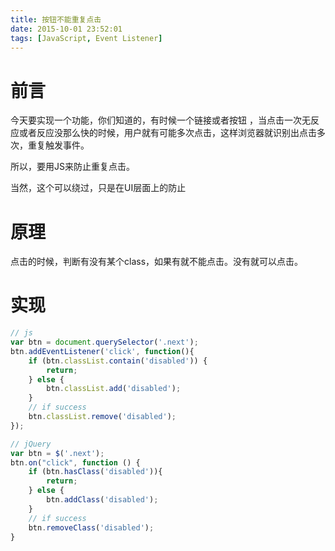 ```yaml
---
title: 按钮不能重复点击
date: 2015-10-01 23:52:01
tags: [JavaScript, Event Listener]
---
```


# 前言

今天要实现一个功能，你们知道的，有时候一个链接或者按钮 ，当点击一次无反应或者反应没那么快的时候，用户就有可能多次点击，这样浏览器就识别出点击多次，重复触发事件。

所以，要用JS来防止重复点击。

当然，这个可以绕过，只是在UI层面上的防止

<!--more-->

# 原理

点击的时候，判断有没有某个class，如果有就不能点击。没有就可以点击。





# 实现
```js
// js
var btn = document.querySelector('.next');
btn.addEventListener('click', function(){
	if (btn.classList.contain('disabled')) {
		return;
	} else {
		btn.classList.add('disabled');
	}
	// if success
	btn.classList.remove('disabled');
});

// jQuery
var btn = $('.next');
btn.on("click", function () {
	if (btn.hasClass('disabled')){
		return;
	} else {
		btn.addClass('disabled');
	}
	// if success
	btn.removeClass('disabled');
}
```

